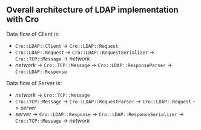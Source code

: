 ## Overall architecture of LDAP implementation with Cro

Data flow of Client is:

* `Cro::LDAP::Client` -> `Cro::LDAP::Request`
* `Cro::LDAP::Request` -> `Cro::LDAP::RequestSerializer` -> `Cro::TCP::Message` -> *network*
* *network* -> `Cro::TCP::Message` -> `Cro::LDAP::ResponseParser` -> `Cro::LDAP::Response`

Data flow of Server is:

* *network* -> `Cro::TCP::Message`
* `Cro::TCP::Message` -> `Cro::LDAP::RequestParser` -> `Cro::LDAP::Request` -> *server*
* *server* -> `Cro::LDAP::Response` -> `Cro::LDAP::ResponseSerializer` -> `Cro::TCP::Message` -> *network*

